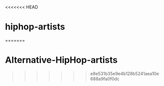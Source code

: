 <<<<<<< HEAD
# hiphop-artists
=======
# Alternative-HipHop-artists
>>>>>>> e8e531b35e9e4b128b5241aea10e688a9fa0f0dc
